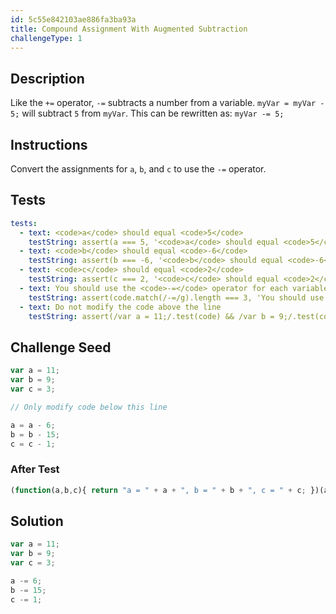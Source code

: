 ```yaml
---
id: 5c55e842103ae886fa3ba93a
title: Compound Assignment With Augmented Subtraction
challengeType: 1
---
```


## Description
<section id='description'>
Like the <code>+=</code> operator, <code>-=</code> subtracts a number from a variable.
<code>myVar = myVar - 5;</code>
will subtract <code>5</code> from <code>myVar</code>. This can be rewritten as:
<code>myVar -= 5;</code>
</section>

## Instructions
<section id='instructions'>
Convert the assignments for <code>a</code>, <code>b</code>, and <code>c</code> to use the <code>-=</code> operator.
</section>

## Tests
<section id='tests'>

```yml
tests:
  - text: <code>a</code> should equal <code>5</code>
    testString: assert(a === 5, '<code>a</code> should equal <code>5</code>');
  - text: <code>b</code> should equal <code>-6</code>
    testString: assert(b === -6, '<code>b</code> should equal <code>-6</code>');
  - text: <code>c</code> should equal <code>2</code>
    testString: assert(c === 2, '<code>c</code> should equal <code>2</code>');
  - text: You should use the <code>-=</code> operator for each variable
    testString: assert(code.match(/-=/g).length === 3, 'You should use the <code>-=</code> operator for each variable');
  - text: Do not modify the code above the line
    testString: assert(/var a = 11;/.test(code) && /var b = 9;/.test(code) && /var c = 3;/.test(code), 'Do not modify the code above the line');

```

</section>

## Challenge Seed
<section id='challengeSeed'>

<div id='js-seed'>

```js
var a = 11;
var b = 9;
var c = 3;

// Only modify code below this line

a = a - 6;
b = b - 15;
c = c - 1;


```

</div>


### After Test
<div id='js-teardown'>

```js
(function(a,b,c){ return "a = " + a + ", b = " + b + ", c = " + c; })(a,b,c);
```

</div>

</section>

## Solution
<section id='solution'>


```js
var a = 11;
var b = 9;
var c = 3;

a -= 6;
b -= 15;
c -= 1;


```

</section>
